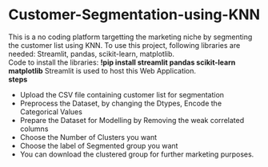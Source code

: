 # Customer-Segmentation-using-KNN
This is a no coding platform targetting the marketing niche by segmenting the customer list using KNN. 
To use this project, following libraries are needed: Streamlit, pandas, scikit-learn, matplotlib. 
<br> Code to install the libraries: **!pip install streamlit pandas scikit-learn matplotlib**
Streamlit is used to host this Web Application.
<br>**steps**
+ Upload the CSV file containing customer list for segmentation
+ Preprocess the Dataset, by changing the Dtypes, Encode the Categorical Values
+ Prepare the Dataset for Modelling by Removing the weak correlated columns 
+ Choose the Number of Clusters you want
+ Choose the label of Segmented group you want
+ You can download the clustered group for further marketing purposes. 
